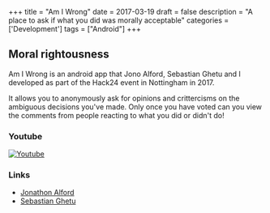 +++
title = "Am I Wrong"
date = 2017-03-19
draft = false
description = "A place to ask if what you did was morally acceptable"
categories = ['Development']
tags = ["Android"]
+++

## Moral rightousness

Am I Wrong is an android app that Jono Alford, Sebastian Ghetu and I developed as part of the Hack24 event in Nottingham in 2017.

It allows you to anonymously ask for opinions and crittercisms on the ambiguous decisions you've made. Only once you have voted can you view the comments from people reacting to what you did or didn't do!

### Youtube

[![Youtube](http://img.youtube.com/vi/yOQyyWd_l88/0.jpg)](http://www.youtube.com/watch?v=yOQyyWd_l88 "Am I Wrong Hack24")

### Links

- [Jonathon Alford](https://uk.linkedin.com/in/jonoalford)
- [Sebastian Ghetu](https://ghetu.net)